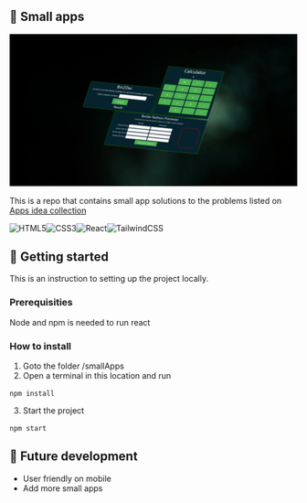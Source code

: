 ## :microscope: Small apps

![Header Image](src/assets/portfolio_smallApps.webp)

This is a repo that contains small app solutions to the problems listed on [Apps idea collection](https://github.com/florinpop17/app-ideas)

![HTML5](https://img.shields.io/badge/html5-%23E34F26.svg?style=for-the-badge&logo=html5&logoColor=white)![CSS3](https://img.shields.io/badge/css3-%231572B6.svg?style=for-the-badge&logo=css3&logoColor=white)![React](https://img.shields.io/badge/react-%2320232a.svg?style=for-the-badge&logo=react&logoColor=%2361DAFB)![TailwindCSS](https://img.shields.io/badge/tailwindcss-%2338B2AC.svg?style=for-the-badge&logo=tailwind-css&logoColor=white)

## :seedling: Getting started

This is an instruction to setting up the project locally.

### Prerequisities

Node and npm is needed to run react

### How to install

1. Goto the folder /smallApps
2. Open a terminal in this location and run

```
npm install
```

3. Start the project

```
npm start
```

## :triangular_flag_on_post: Future development

* User friendly on mobile 
* Add more small apps
